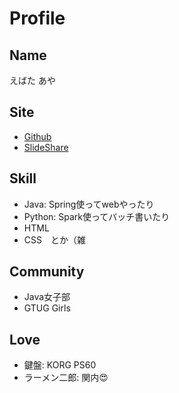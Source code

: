 # Profile
## Name
えばた あや

## Site
- [Github](https://github.com/AyaEbata)
- [SlideShare](https://www.slideshare.net/AyaEbata)

## Skill
- Java: Spring使ってwebやったり
- Python: Spark使ってバッチ書いたり
- HTML
- CSS　とか（雑

## Community
- Java女子部
- GTUG Girls

## Love
- 鍵盤: KORG PS60
- ラーメン二郎: 関内😍
